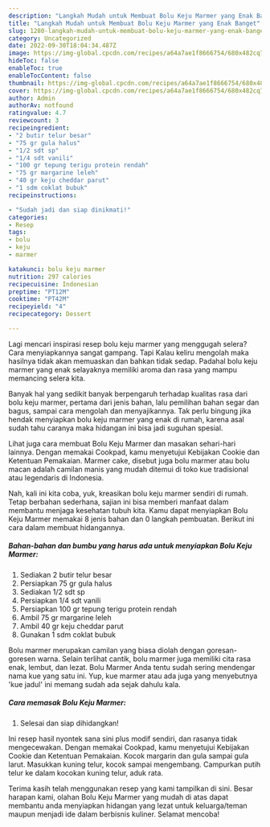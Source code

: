 ```yaml
---
description: "Langkah Mudah untuk Membuat Bolu Keju Marmer yang Enak Banget"
title: "Langkah Mudah untuk Membuat Bolu Keju Marmer yang Enak Banget"
slug: 1280-langkah-mudah-untuk-membuat-bolu-keju-marmer-yang-enak-banget
category: Uncategorized
date: 2022-09-30T18:04:34.487Z
image: https://img-global.cpcdn.com/recipes/a64a7ae1f8666754/680x482cq70/bolu-keju-marmer-foto-resep-utama.jpg
hideToc: false
enableToc: true
enableTocContent: false
thumbnail: https://img-global.cpcdn.com/recipes/a64a7ae1f8666754/680x482cq70/bolu-keju-marmer-foto-resep-utama.jpg
cover: https://img-global.cpcdn.com/recipes/a64a7ae1f8666754/680x482cq70/bolu-keju-marmer-foto-resep-utama.jpg
author: Admin
authorAv: notfound
ratingvalue: 4.7
reviewcount: 3
recipeingredient:
- "2 butir telur besar"
- "75 gr gula halus"
- "1/2 sdt sp"
- "1/4 sdt vanili"
- "100 gr tepung terigu protein rendah"
- "75 gr margarine leleh"
- "40 gr keju cheddar parut"
- "1 sdm coklat bubuk"
recipeinstructions:

- "Sudah jadi dan siap dinikmati!"
categories:
- Resep
tags:
- bolu
- keju
- marmer

katakunci: bolu keju marmer 
nutrition: 297 calories
recipecuisine: Indonesian
preptime: "PT12M"
cooktime: "PT42M"
recipeyield: "4"
recipecategory: Dessert

---
```



Lagi mencari inspirasi resep bolu keju marmer yang menggugah selera? Cara menyiapkannya sangat gampang. Tapi Kalau keliru mengolah maka hasilnya tidak akan memuaskan dan bahkan tidak sedap. Padahal bolu keju marmer yang enak selayaknya memiliki aroma dan rasa yang mampu memancing selera kita.


Banyak hal yang sedikit banyak berpengaruh terhadap kualitas rasa dari bolu keju marmer, pertama dari jenis bahan, lalu pemilihan bahan segar dan bagus, sampai cara mengolah dan menyajikannya. Tak perlu bingung jika hendak menyiapkan bolu keju marmer yang enak di rumah, karena asal sudah tahu caranya maka hidangan ini bisa jadi suguhan spesial.

Lihat juga cara membuat Bolu Keju Marmer dan masakan sehari-hari lainnya. Dengan memakai Cookpad, kamu menyetujui Kebijakan Cookie dan Ketentuan Pemakaian. Marmer cake, disebut juga bolu marmer atau bolu macan adalah camilan manis yang mudah ditemui di toko kue tradisional atau legendaris di Indonesia.


Nah, kali ini kita coba, yuk, kreasikan bolu keju marmer sendiri di rumah. Tetap berbahan sederhana, sajian ini bisa memberi manfaat dalam membantu menjaga kesehatan tubuh kita. Kamu dapat menyiapkan Bolu Keju Marmer memakai 8 jenis bahan dan 0 langkah pembuatan. Berikut ini cara dalam membuat hidangannya.

<!--inarticleads1-->

##### Bahan-bahan dan bumbu yang harus ada untuk menyiapkan Bolu Keju Marmer:

1. Sediakan 2 butir telur besar
1. Persiapkan 75 gr gula halus
1. Sediakan 1/2 sdt sp
1. Persiapkan 1/4 sdt vanili
1. Persiapkan 100 gr tepung terigu protein rendah
1. Ambil 75 gr margarine leleh
1. Ambil 40 gr keju cheddar parut
1. Gunakan 1 sdm coklat bubuk


Bolu marmer merupakan camilan yang biasa diolah dengan goresan-goresen warna. Selain terlihat cantik, bolu marmer juga memiliki cita rasa enak, lembut, dan lezat. Bolu Marmer Anda tentu sudah sering mendengar nama kue yang satu ini. Yup, kue marmer atau ada juga yang menyebutnya &#39;kue jadul&#39; ini memang sudah ada sejak dahulu kala. 

<!--inarticleads2-->

##### Cara memasak Bolu Keju Marmer:


1. Selesai dan siap dihidangkan!

Ini resep hasil nyontek sana sini plus modif sendiri, dan rasanya tidak mengecewakan. Dengan memakai Cookpad, kamu menyetujui Kebijakan Cookie dan Ketentuan Pemakaian. Kocok margarin dan gula sampai gula larut. Masukkan kuning telur, kocok sampai mengembang. Campurkan putih telur ke dalam kocokan kuning telur, aduk rata. 

Terima kasih telah menggunakan resep yang kami tampilkan di sini. Besar harapan kami, olahan Bolu Keju Marmer yang mudah di atas dapat membantu anda menyiapkan hidangan yang lezat untuk keluarga/teman maupun menjadi ide dalam berbisnis kuliner. Selamat mencoba!
